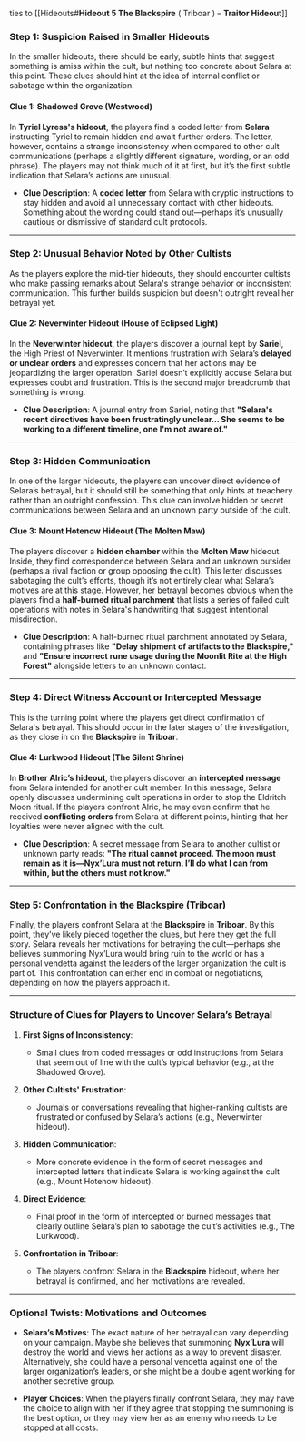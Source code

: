ties to [[Hideouts#**Hideout 5 The Blackspire** ( Triboar ) – **Traitor Hideout**]]
### **Step 1: Suspicion Raised in Smaller Hideouts**

In the smaller hideouts, there should be early, subtle hints that suggest something is amiss within the cult, but nothing too concrete about Selara at this point. These clues should hint at the idea of internal conflict or sabotage within the organization.

#### **Clue 1: Shadowed Grove (Westwood)**

In **Tyriel Lyress's hideout**, the players find a coded letter from **Selara** instructing Tyriel to remain hidden and await further orders. The letter, however, contains a strange inconsistency when compared to other cult communications (perhaps a slightly different signature, wording, or an odd phrase). The players may not think much of it at first, but it’s the first subtle indication that Selara’s actions are unusual.

- **Clue Description**: A **coded letter** from Selara with cryptic instructions to stay hidden and avoid all unnecessary contact with other hideouts. Something about the wording could stand out—perhaps it’s unusually cautious or dismissive of standard cult protocols.

---

### **Step 2: Unusual Behavior Noted by Other Cultists**

As the players explore the mid-tier hideouts, they should encounter cultists who make passing remarks about Selara's strange behavior or inconsistent communication. This further builds suspicion but doesn't outright reveal her betrayal yet.

#### **Clue 2: Neverwinter Hideout (House of Eclipsed Light)**

In the **Neverwinter hideout**, the players discover a journal kept by **Sariel**, the High Priest of Neverwinter. It mentions frustration with Selara’s **delayed or unclear orders** and expresses concern that her actions may be jeopardizing the larger operation. Sariel doesn’t explicitly accuse Selara but expresses doubt and frustration. This is the second major breadcrumb that something is wrong.

- **Clue Description**: A journal entry from Sariel, noting that **"Selara's recent directives have been frustratingly unclear... She seems to be working to a different timeline, one I'm not aware of."**

---

### **Step 3: Hidden Communication**

In one of the larger hideouts, the players can uncover direct evidence of Selara’s betrayal, but it should still be something that only hints at treachery rather than an outright confession. This clue can involve hidden or secret communications between Selara and an unknown party outside of the cult.

#### **Clue 3: Mount Hotenow Hideout (The Molten Maw)**

The players discover a **hidden chamber** within the **Molten Maw** hideout. Inside, they find correspondence between Selara and an unknown outsider (perhaps a rival faction or group opposing the cult). This letter discusses sabotaging the cult’s efforts, though it’s not entirely clear what Selara’s motives are at this stage. However, her betrayal becomes obvious when the players find a **half-burned ritual parchment** that lists a series of failed cult operations with notes in Selara's handwriting that suggest intentional misdirection.

- **Clue Description**: A half-burned ritual parchment annotated by Selara, containing phrases like **"Delay shipment of artifacts to the Blackspire,"** and **"Ensure incorrect rune usage during the Moonlit Rite at the High Forest"** alongside letters to an unknown contact.

---

### **Step 4: Direct Witness Account or Intercepted Message**

This is the turning point where the players get direct confirmation of Selara's betrayal. This should occur in the later stages of the investigation, as they close in on the **Blackspire** in **Triboar**.

#### **Clue 4: Lurkwood Hideout (The Silent Shrine)**

In **Brother Alric’s hideout**, the players discover an **intercepted message** from Selara intended for another cult member. In this message, Selara openly discusses undermining cult operations in order to stop the Eldritch Moon ritual. If the players confront Alric, he may even confirm that he received **conflicting orders** from Selara at different points, hinting that her loyalties were never aligned with the cult.

- **Clue Description**: A secret message from Selara to another cultist or unknown party reads: **"The ritual cannot proceed. The moon must remain as it is—Nyx’Lura must not return. I’ll do what I can from within, but the others must not know."**

---

### **Step 5: Confrontation in the Blackspire (Triboar)**

Finally, the players confront Selara at the **Blackspire** in **Triboar**. By this point, they’ve likely pieced together the clues, but here they get the full story. Selara reveals her motivations for betraying the cult—perhaps she believes summoning Nyx’Lura would bring ruin to the world or has a personal vendetta against the leaders of the larger organization the cult is part of. This confrontation can either end in combat or negotiations, depending on how the players approach it.

---

### **Structure of Clues for Players to Uncover Selara’s Betrayal**

1. **First Signs of Inconsistency**:
    
    - Small clues from coded messages or odd instructions from Selara that seem out of line with the cult’s typical behavior (e.g., at the Shadowed Grove).
2. **Other Cultists' Frustration**:
    
    - Journals or conversations revealing that higher-ranking cultists are frustrated or confused by Selara’s actions (e.g., Neverwinter hideout).
3. **Hidden Communication**:
    
    - More concrete evidence in the form of secret messages and intercepted letters that indicate Selara is working against the cult (e.g., Mount Hotenow hideout).
4. **Direct Evidence**:
    
    - Final proof in the form of intercepted or burned messages that clearly outline Selara’s plan to sabotage the cult’s activities (e.g., The Lurkwood).
5. **Confrontation in Triboar**:
    
    - The players confront Selara in the **Blackspire** hideout, where her betrayal is confirmed, and her motivations are revealed.

---

### **Optional Twists: Motivations and Outcomes**

- **Selara’s Motives**: The exact nature of her betrayal can vary depending on your campaign. Maybe she believes that summoning **Nyx’Lura** will destroy the world and views her actions as a way to prevent disaster. Alternatively, she could have a personal vendetta against one of the larger organization’s leaders, or she might be a double agent working for another secretive group.
    
- **Player Choices**: When the players finally confront Selara, they may have the choice to align with her if they agree that stopping the summoning is the best option, or they may view her as an enemy who needs to be stopped at all costs.